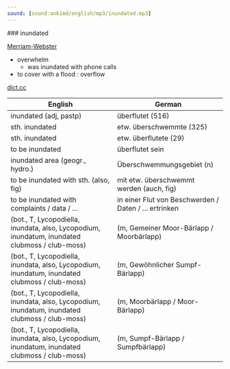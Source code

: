```yaml
---
sound: [sound:ankimd/english/mp3/inundated.mp3]
---
```


\### inundated

[Merriam-Webster](https://www.merriam-webster.com/dictionary/inundated)

- overwhelm
    - was inundated with phone calls
- to cover with a flood : overflow

[dict.cc](https://www.dict.cc/inundated)

| English        | German       |
| -------------- | ------------ |
| inundated (adj, pastp) | überflutet (516) |
| sth. inundated | etw. überschwemmte (325) |
| sth. inundated | etw. überflutete (29) |
| to be inundated | überflutet sein |
| inundated area (geogr., hydro.) | Überschwemmungsgebiet (n) |
| to be inundated with sth. (also, fig) | mit etw. überschwemmt werden (auch, fig) |
| to be inundated with complaints / data / ... | in einer Flut von Beschwerden / Daten / ... ertrinken |
|  (bot., T, Lycopodiella, inundata, also, Lycopodium, inundatum, inundated clubmoss / club-moss) |  (m, Gemeiner Moor-Bärlapp / Moorbärlapp) |
|  (bot., T, Lycopodiella, inundata, also, Lycopodium, inundatum, inundated clubmoss / club-moss) |  (m, Gewöhnlicher Sumpf-Bärlapp) |
|  (bot., T, Lycopodiella, inundata, also, Lycopodium, inundatum, inundated clubmoss / club-moss) |  (m, Moorbärlapp / Moor-Bärlapp) |
|  (bot., T, Lycopodiella, inundata, also, Lycopodium, inundatum, inundated clubmoss / club-moss) |  (m, Sumpf-Bärlapp / Sumpfbärlapp) |
